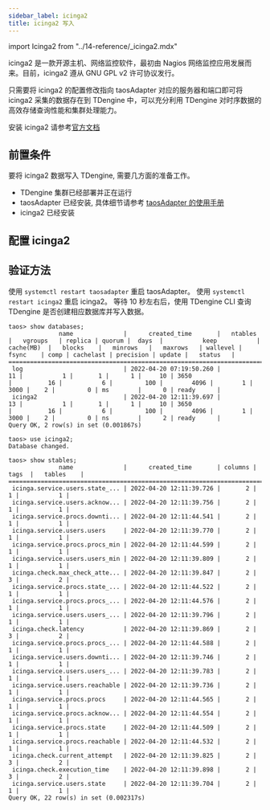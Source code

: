 ```yaml
---
sidebar_label: icinga2
title: icinga2 写入
---
```


import Icinga2 from "../14-reference/_icinga2.mdx"

icinga2 是一款开源主机、网络监控软件，最初由 Nagios 网络监控应用发展而来。目前，icinga2 遵从 GNU GPL v2 许可协议发行。

只需要将 icinga2 的配置修改指向 taosAdapter 对应的服务器和端口即可将 icinga2 采集的数据存在到 TDengine 中，可以充分利用 TDengine 对时序数据的高效存储查询性能和集群处理能力。

安装 icinga2 请参考[官方文档](https://icinga.com/docs/icinga-2/latest/doc/02-installation/)

## 前置条件

要将 icinga2 数据写入 TDengine, 需要几方面的准备工作。
- TDengine 集群已经部署并正在运行
- taosAdapter 已经安装, 具体细节请参考 [taosAdapter 的使用手册](/reference/taosadapter)
- icinga2 已经安装

## 配置 icinga2
<Icinga2 />

## 验证方法

使用 `systemctl restart taosadapter` 重启 taosAdapter。
使用 `systemctl restart icinga2` 重启 icinga2。
等待 10 秒左右后，使用 TDengine CLI 查询 TDengine 是否创建相应数据库并写入数据。

```
taos> show databases;
              name              |      created_time       |   ntables   |   vgroups   | replica | quorum |  days  |           keep           |  cache(MB)  |   blocks    |   minrows   |   maxrows   | wallevel |    fsync    | comp | cachelast | precision | update |   status   |
====================================================================================================================================================================================================================================================================================
 log                            | 2022-04-20 07:19:50.260 |          11 |           1 |       1 |      1 |     10 | 3650                     |          16 |           6 |         100 |        4096 |        1 |        3000 |    2 |         0 | ms        |      0 | ready      |
 icinga2                        | 2022-04-20 12:11:39.697 |          13 |           1 |       1 |      1 |     10 | 3650                     |          16 |           6 |         100 |        4096 |        1 |        3000 |    2 |         0 | ns        |      2 | ready      |
Query OK, 2 row(s) in set (0.001867s)

taos> use icinga2;
Database changed.

taos> show stables;
              name              |      created_time       | columns |  tags  |   tables    |
============================================================================================
 icinga.service.users.state_... | 2022-04-20 12:11:39.726 |       2 |      1 |           1 |
 icinga.service.users.acknow... | 2022-04-20 12:11:39.756 |       2 |      1 |           1 |
 icinga.service.procs.downti... | 2022-04-20 12:11:44.541 |       2 |      1 |           1 |
 icinga.service.users.users     | 2022-04-20 12:11:39.770 |       2 |      1 |           1 |
 icinga.service.procs.procs_min | 2022-04-20 12:11:44.599 |       2 |      1 |           1 |
 icinga.service.users.users_min | 2022-04-20 12:11:39.809 |       2 |      1 |           1 |
 icinga.check.max_check_atte... | 2022-04-20 12:11:39.847 |       2 |      3 |           2 |
 icinga.service.procs.state_... | 2022-04-20 12:11:44.522 |       2 |      1 |           1 |
 icinga.service.procs.procs_... | 2022-04-20 12:11:44.576 |       2 |      1 |           1 |
 icinga.service.users.users_... | 2022-04-20 12:11:39.796 |       2 |      1 |           1 |
 icinga.check.latency           | 2022-04-20 12:11:39.869 |       2 |      3 |           2 |
 icinga.service.procs.procs_... | 2022-04-20 12:11:44.588 |       2 |      1 |           1 |
 icinga.service.users.downti... | 2022-04-20 12:11:39.746 |       2 |      1 |           1 |
 icinga.service.users.users_... | 2022-04-20 12:11:39.783 |       2 |      1 |           1 |
 icinga.service.users.reachable | 2022-04-20 12:11:39.736 |       2 |      1 |           1 |
 icinga.service.procs.procs     | 2022-04-20 12:11:44.565 |       2 |      1 |           1 |
 icinga.service.procs.acknow... | 2022-04-20 12:11:44.554 |       2 |      1 |           1 |
 icinga.service.procs.state     | 2022-04-20 12:11:44.509 |       2 |      1 |           1 |
 icinga.service.procs.reachable | 2022-04-20 12:11:44.532 |       2 |      1 |           1 |
 icinga.check.current_attempt   | 2022-04-20 12:11:39.825 |       2 |      3 |           2 |
 icinga.check.execution_time    | 2022-04-20 12:11:39.898 |       2 |      3 |           2 |
 icinga.service.users.state     | 2022-04-20 12:11:39.704 |       2 |      1 |           1 |
Query OK, 22 row(s) in set (0.002317s)
```
